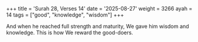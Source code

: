 +++
title = 'Surah 28, Verses 14'
date = '2025-08-27'
weight = 3266
ayah = 14
tags = ["good", "knowledge", "wisdom"]
+++

And when he reached full strength and maturity, We gave him wisdom and knowledge. This is how We reward the good-doers.